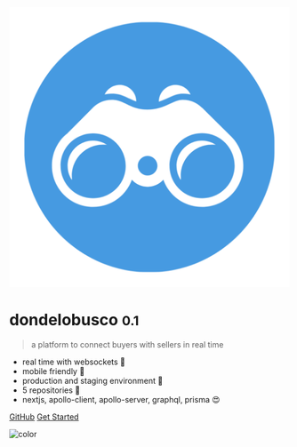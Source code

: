 <!-- _coverpage.md -->

![logo](_media/logo.png ":size=100")

# dondelobusco <small>0.1</small>

> a platform to connect buyers with sellers in real time

- real time with websockets 🤩
- mobile friendly 📱
- production and staging environment 🧷
- 5 repositories 🤯
- nextjs, apollo-client, apollo-server, graphql, prisma 😍

[GitHub](https://github.com/MaxiSantos/donde-documentation/)
[Get Started](#dondelobusco)

![color](#f0f0f0)
